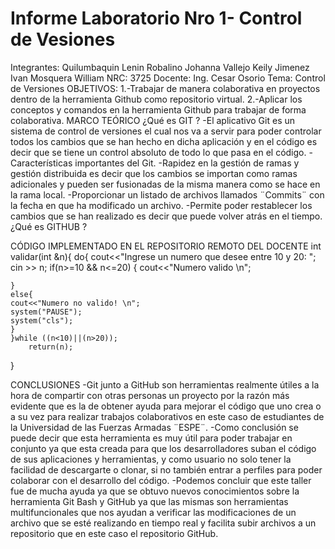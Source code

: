 # Informe Laboratorio Nro 1- Control de Vesiones
Integrantes: Quilumbaquin Lenin
             Robalino Johanna
             Vallejo Keily
             Jimenez Ivan 
             Mosquera William 
NRC: 3725
Docente: Ing. Cesar Osorio
Tema: Control de Versiones
OBJETIVOS:
  1.-Trabajar de manera colaborativa en proyectos dentro de la herramienta Github como repositorio virtual.
  2.-Aplicar los conceptos y comandos en la herramienta Github para trabajar de forma colaborativa. 
MARCO TEÓRICO
 ¿Qué es GIT ?
  -El aplicativo Git es un sistema de control de versiones el cual nos va a servir para poder controlar todos los cambios que se han hecho en dicha aplicación y      en el código  es decir que se tiene un control absoluto de todo lo que pasa en el código.
  -Características importantes del Git.
  -Rapidez en la gestión de ramas y gestión distribuida es decir que los cambios se importan como ramas adicionales y pueden ser fusionadas de la misma manera        como se hace en la rama local.
  -Proporcionar un listado de archivos llamados ¨Commits¨ con la fecha en que ha modificado un archivo.
  -Permite poder restablecer los cambios que se han realizado es decir que puede volver atrás en el tiempo.
 ¿Qué es GITHUB ?
 
 
 CÓDIGO IMPLEMENTADO EN EL REPOSITORIO REMOTO DEL DOCENTE
 int validar(int &n){
    do{
    cout<<"Ingrese un numero que desee entre 10 y 20: ";
    cin >> n;
    if(n>=10 && n<=20) {
        cout<<"Numero valido \n";

    }
    else{
    cout<<"Numero no valido! \n";
    system("PAUSE");
    system("cls");
    }
    }while ((n<10)||(n>20));
        return(n);
}
 
CONCLUSIONES
  -Git junto a GitHub  son herramientas   realmente  útiles  a  la  hora  de compartir con otras personas un proyecto   por la razón más evidente  que  es  la     de  obtener  ayuda para  mejorar el código que uno crea o a su vez para realizar trabajos colaborativos en este caso de estudiantes de la Universidad de las     Fuerzas Armadas ¨ESPE¨.
  -Como conclusión se puede decir que esta herramienta es muy útil para poder trabajar en conjunto ya que esta creada para que los desarrolladores suban el       código de sus aplicaciones y herramientas, y como usuario no solo  tener la facilidad de descargarte o clonar, si no también entrar a perfiles para poder       colaborar con el desarrollo del código.
 -Podemos concluir que este taller fue de mucha ayuda ya que se obtuvo nuevos conocimientos sobre la herramienta Git Bash y GitHub ya que las mismas son           herramientas multifuncionales que nos ayudan a verificar las modificaciones de un archivo que se esté realizando en tiempo real y facilita subir archivos a un   repositorio que en este caso el repositorio GitHub.

  

             

